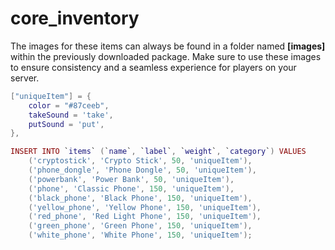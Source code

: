 # core\_inventory

The images for these items can always be found in a folder named **\[images]** within the previously downloaded package. Make sure to use these images to ensure consistency and a seamless experience for players on your server.

```lua
["uniqueItem"] = {
    color = "#87ceeb",
    takeSound = 'take',
    putSound = 'put',
},
```

```lua
INSERT INTO `items` (`name`, `label`, `weight`, `category`) VALUES
    ('cryptostick', 'Crypto Stick', 50, 'uniqueItem'),
    ('phone_dongle', 'Phone Dongle', 50, 'uniqueItem'),
    ('powerbank', 'Power Bank', 50, 'uniqueItem'),
    ('phone', 'Classic Phone', 150, 'uniqueItem'),
    ('black_phone', 'Black Phone', 150, 'uniqueItem'),
    ('yellow_phone', 'Yellow Phone', 150, 'uniqueItem'),
    ('red_phone', 'Red Light Phone', 150, 'uniqueItem'),
    ('green_phone', 'Green Phone', 150, 'uniqueItem'),
    ('white_phone', 'White Phone', 150, 'uniqueItem');
```

